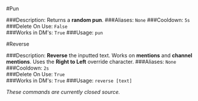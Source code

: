 #Pun
>
###Description:
Returns a **random pun**.
###Aliases:
`None`
###Cooldown:
`5s`  
###Delete On Use:
`False`  
###Works in DM's: 
`True` 
###Usage:
`pun`

  
#Reverse 
>
###Description:
**Reverse** the inputted text. Works on **mentions** and **channel mentions**. Uses the **Right to Left** override character.
###Aliases: 
`None`
###Cooldown: 
`2s`  
###Delete On Use: 
`True`  
###Works in DM's: 
`True`
###Usage: 
`reverse [text]`

*These commands are currently closed source.*